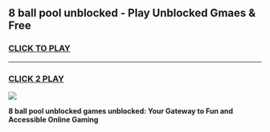 
## 8 ball pool unblocked - Play Unblocked Gmaes & Free
<h3>
<a href="https://premium.freeplayer.one?title=8_ball_pool_unblocked&ref=19F">CLICK TO PLAY</a></h3>
<hr>

<h3>
<a href="https://premium.freeplayer.one?title=8_ball_pool_unblocked&ref=19F">CLICK 2 PLAY</a>
  
</h3>

<a href="https://premium.freeplayer.one?title=8_ball_pool_unblocked&ref=19F/"><img src="https://clearcache.store/games.png"></a>


**8 ball pool unblocked games unblocked: Your Gateway to Fun and Accessible Online Gaming**
